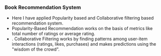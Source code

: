 ### Book Recommendation System
- Here I have applied Popularity based and Collaborative filtering based recommendation system.
-  Popularity-Based Recommendation works on the basis of metrics like total number of ratings or average rating.
- . Collaborative Filtering works by finding patterns among user-item interactions (ratings, likes, purchases) and makes predictions using the "wisdom of the crowd".
